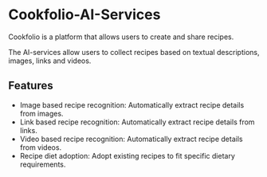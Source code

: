 # Cookfolio-AI-Services
Cookfolio is a platform that allows users to create and share recipes.

The AI-services allow users to collect recipes based on textual descriptions, images, links and videos.

## Features
- Image based recipe recognition: Automatically extract recipe details from images.
- Link based recipe recognition: Automatically extract recipe details from links.
- Video based recipe recognition: Automatically extract recipe details from videos.
- Recipe diet adoption: Adopt existing recipes to fit specific dietary requirements.
